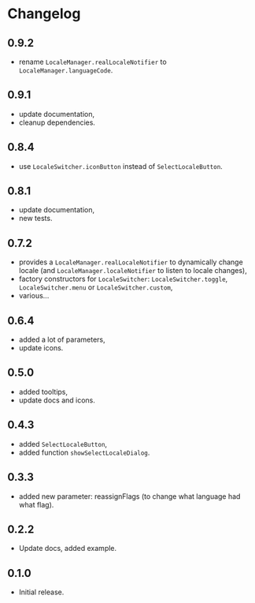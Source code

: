 # Changelog

## 0.9.2

* rename `LocaleManager.realLocaleNotifier` to `LocaleManager.languageCode`. 

## 0.9.1

* update documentation,
* cleanup dependencies.

## 0.8.4

* use `LocaleSwitcher.iconButton` instead of `SelectLocaleButton`.

## 0.8.1

* update documentation,
* new tests.

## 0.7.2

* provides a `LocaleManager.realLocaleNotifier` to dynamically change locale (and `LocaleManager.localeNotifier` to
  listen to locale changes),
* factory constructors for `LocaleSwitcher`: `LocaleSwitcher.toggle`, `LocaleSwitcher.menu` or `LocaleSwitcher.custom`,
* various...

## 0.6.4

* added a lot of parameters,
* update icons.

## 0.5.0

* added tooltips,
* update docs and icons.

## 0.4.3

* added `SelectLocaleButton`,
* added function `showSelectLocaleDialog`.

## 0.3.3

* added new parameter: reassignFlags (to change what language had what flag).

## 0.2.2

* Update docs, added example.

## 0.1.0

* Initial release.
